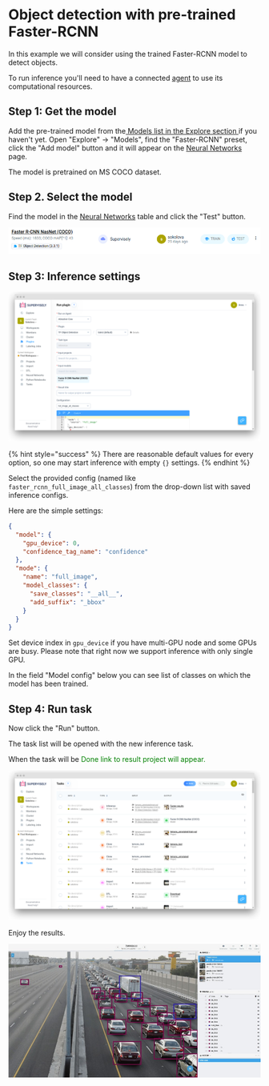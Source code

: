 # Object detection with pre-trained Faster-RCNN

In this example we will consider using the trained Faster-RCNN model to detect objects.

To run inference you'll need to have a connected [agent](../../customization/agents/overview.md) to use its computational resources.

## Step 1: Get the model

Add the pre-trained model from the[ Models list in the Explore section ](../model-zoo/model-zoo.md) if you haven't yet. Open "Explore" -> "Models", find the "Faster-RCNN" preset, click the "Add model" button and it will appear on the [Neural Networks](../my-models/my-models.md) page.

The model is pretrained on MS COCO dataset.

## Step 2. Select the model

Find the model in the [Neural Networks](../my-models/my-models.md) table and click the "Test" button.

![](../../assets/legacy/nn/faster_rcnn/faster_1_a.png)

## Step 3: Inference settings

![](../../assets/legacy/nn/faster_rcnn/run_faster.png)

{% hint style="success" %}
There are reasonable default values for every option, so one may start inference with empty `{}` settings.
{% endhint %}

Select the provided config (named like `faster_rcnn_full_image_all_classes`) from the drop-down list with saved inference configs.

Here are the simple settings:

```json
{
  "model": {
    "gpu_device": 0,
    "confidence_tag_name": "confidence"
  },
  "mode": {
    "name": "full_image",
    "model_classes": {
      "save_classes": "__all__",
      "add_suffix": "_bbox"
    }
  }
}
```

Set device index in `gpu_device` if you have multi-GPU node and some GPUs are busy. Please note that right now we support inference with only single GPU.

In the field "Model config" below you can see list of classes on which the model has been trained.

## Step 4: Run task

Now click the "Run" button.

The task list will be opened with the new inference task.

When the task will be <span style="color:green">Done link to result project will appear.

![](../../assets/legacy/nn/faster_rcnn/faster_results.png)

Enjoy the results.

![](../../assets/legacy/nn/faster_rcnn/inf_results.jpg)
